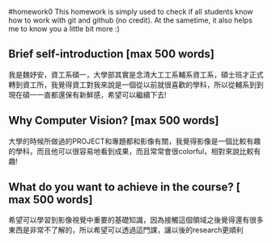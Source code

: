 #homework0
This homework is simply used to check if all students know how to work with git and github (no credit).
At the sametime, it also helps me to know you a little bit more :)

## Brief self-introduction [max 500 words]
我是魏妤安，資工系碩一，大學部其實是念清大工工系輔系資工系，碩士班才正式轉到資工所，我覺得資工對我來說是一個從以前就很喜歡的學科，所以從輔系到到現在碩一一直都還保有新鮮感，希望可以繼續下去!
## Why Computer Vision? [max 500 words]
大學的時候所做過的PROJECT和專題都和影像有關，我覺得影像是一個比較有趣的學科，而且他可以很容易地看到成果，而且常常會很colorful，相對來說比較有趣!
## What do you want to achieve in the course? [ max 500 words]
希望可以學習到影像視覺中重要的基礎知識，因為接觸這個領域之後覺得還有很多東西是非常不了解的，所以希望可以透過這門課，讓以後的research更順利

